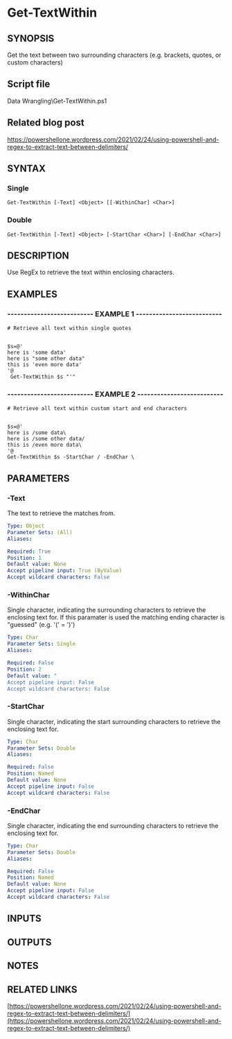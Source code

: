 # Get-TextWithin

## SYNOPSIS
Get the text between two surrounding characters (e.g.
brackets, quotes, or custom characters)

## Script file
Data Wrangling\Get-TextWithin.ps1

## Related blog post
https://powershellone.wordpress.com/2021/02/24/using-powershell-and-regex-to-extract-text-between-delimiters/

## SYNTAX

### Single
```
Get-TextWithin [-Text] <Object> [[-WithinChar] <Char>]
```

### Double
```
Get-TextWithin [-Text] <Object> [-StartChar <Char>] [-EndChar <Char>]
```

## DESCRIPTION
Use RegEx to retrieve the text within enclosing characters.

## EXAMPLES

### -------------------------- EXAMPLE 1 --------------------------
```
# Retrieve all text within single quotes


$s=@'
here is 'some data'
here is "some other data"
this is 'even more data'
'@
 Get-TextWithin $s "'"
```
### -------------------------- EXAMPLE 2 --------------------------
```
# Retrieve all text within custom start and end characters


$s=@'
here is /some data\
here is /some other data/
this is /even more data\
'@
Get-TextWithin $s -StartChar / -EndChar \
```
## PARAMETERS

### -Text
The text to retrieve the matches from.

```yaml
Type: Object
Parameter Sets: (All)
Aliases: 

Required: True
Position: 1
Default value: None
Accept pipeline input: True (ByValue)
Accept wildcard characters: False
```

### -WithinChar
Single character, indicating the surrounding characters to retrieve the enclosing text for. 
If this paramater is used the matching ending character is "guessed" (e.g.
'(' = ')')

```yaml
Type: Char
Parameter Sets: Single
Aliases: 

Required: False
Position: 2
Default value: "
Accept pipeline input: False
Accept wildcard characters: False
```

### -StartChar
Single character, indicating the start surrounding characters to retrieve the enclosing text for.

```yaml
Type: Char
Parameter Sets: Double
Aliases: 

Required: False
Position: Named
Default value: None
Accept pipeline input: False
Accept wildcard characters: False
```

### -EndChar
Single character, indicating the end surrounding characters to retrieve the enclosing text for.

```yaml
Type: Char
Parameter Sets: Double
Aliases: 

Required: False
Position: Named
Default value: None
Accept pipeline input: False
Accept wildcard characters: False
```

## INPUTS

## OUTPUTS

## NOTES

## RELATED LINKS

[https://powershellone.wordpress.com/2021/02/24/using-powershell-and-regex-to-extract-text-between-delimiters/](https://powershellone.wordpress.com/2021/02/24/using-powershell-and-regex-to-extract-text-between-delimiters/)





